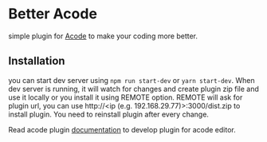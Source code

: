 # Better Acode

simple plugin for [Acode](https://acode.foxdebug.com/) to make your coding more better.

## Installation

you can start dev server using `npm run start-dev` or `yarn start-dev`. When dev server is running, it will watch for changes and create plugin zip file and use it locally or you install it using REMOTE option. REMOTE will ask for plugin url, you can use http://<ip (e.g. 192.168.29.77)>:3000/dist.zip to install plugin. You need to reinstall plugin after every change.

Read acode plugin [documentation](https://acode.foxdebug.com/plugin-docs) to develop plugin for acode editor.
